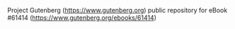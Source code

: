 Project Gutenberg (https://www.gutenberg.org) public repository for eBook #61414 (https://www.gutenberg.org/ebooks/61414)
